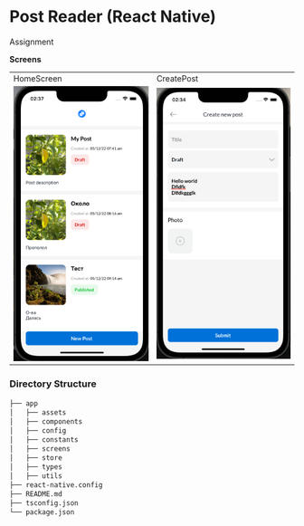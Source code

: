 # Post Reader (React Native)
Assignment

**Screens**

<table>
<tr>
    <td>HomeScreen</td>
    <td>CreatePost</td>
 </tr> 
   <tr>
    <td> <img src="./app/assets/images/HomeScreen.png"  alt="1"  /></td>
    <td><img src="./app/assets/images/CreateScreen.png" alt="3" /></td>
  </tr>
</table>

### Directory Structure

```
├── app
│   ├── assets
│   ├── components
│   ├── config
│   ├── constants
│   ├── screens
│   ├── store
│   ├── types
│   ├── utils
├── react-native.config
├── README.md
├── tsconfig.json
└── package.json
```


